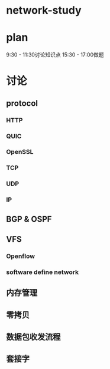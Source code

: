 # network-study

# plan
 9:30 - 11:30讨论知识点
 15:30 - 17:00做题

# 讨论
## protocol
### HTTP
### QUIC
### OpenSSL
### TCP
### UDP
### IP
## BGP & OSPF 
## VFS
### Openflow
### software define network

## 内存管理
## 零拷贝
## 数据包收发流程
## 套接字



